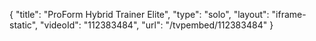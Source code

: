 {
    "title": "ProForm Hybrid Trainer Elite",
    "type": "solo",
    "layout": "iframe-static",
    "videoId": "112383484",
    "url": "\/tvpembed\/112383484"
}